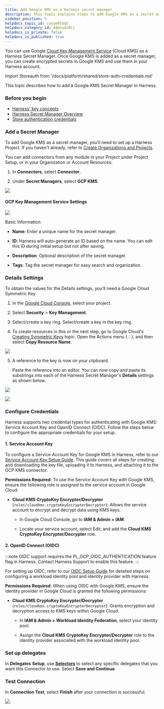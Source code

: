 ```yaml
---
title: Add Google KMS as a Harness secret manager
description: This topic explains steps to add Google KMS as a secret manager.
sidebar_position: 5
helpdocs_topic_id: cyyym9tbqt
helpdocs_category_id: 48wnu4u0tj
helpdocs_is_private: false
helpdocs_is_published: true
---
```


You can use Google [Cloud Key Management Service](https://cloud.google.com/security-key-management) (Cloud KMS) as a Harness Secret Manager. Once Google KMS is added as a secret manager, you can create encrypted secrets in Google KMS and use them in your Harness account.

import Storeauth from '/docs/platform/shared/store-auth-credentials.md'

<Storeauth />

This topic describes how to add a Google KMS Secret Manager in Harness.

### Before you begin

* [Harness' key concepts](/docs/platform/get-started/key-concepts.md)
* [Harness Secret Manager Overview](/docs/platform/secrets/secrets-management/harness-secret-manager-overview)
* [Store authentication credentials](/docs/platform/secrets/secrets-management/store-authentication-credentials)

### Add a Secret Manager

To add Google KMS as a secret manager, you’ll need to set up a Harness Project. If you haven't already, refer to [Create Organizations and Projects](../../organizations-and-projects/create-an-organization.md).

You can add connectors from any module in your Project under Project Setup, or in your Organization or Account Resources:

1. In **Connectors**, select **Connector**.

2. Under **Secret Managers**, select **GCP KMS**.

![](../../secrets/static/add-google-kms-secrets-manager-63.png)

#### GCP Key Management Service Settings

![](../../secrets/static/add-google-kms-secrets-manager-64.png)

Basic Information: 

- **Name**: Enter a unique name for the secret manager.

- **ID**: Harness will auto-generate an ID based on the name. You can edit this ID during initial setup but not after saving.

- **Description**: Optional description of the secret manager.

- **Tags**: Tag the secret manager for easy search and organization.

### Details Settings

To obtain the values for the Details settings, you'll need a Google Cloud Symmetric Key.

1. In the [Google Cloud Console](https://console.cloud.google.com/), select your project.

2. Select **Security** > **Key** **Management**.

3. Select/create a key ring. Select/create a key in the key ring.

4. To create resources in this or the next step, go to Google Cloud's [Creating Symmetric Keys](https://cloud.google.com/kms/docs/creating-keys) topic. Open the Actions menu (⋮), and then select **Copy Resource Name**.

![](../../secrets/static/add-google-kms-secrets-manager-65.png)

5. A reference to the key is now on your clipboard.

    Paste the reference into an editor. You can now copy and paste its substrings into each of the Harness Secret Manager's **Details** settings as shown below.

![](../../secrets/static/add-google-kms-secrets-manager-66.png)

![](../../secrets/static/add-google-kms-secrets-manager-71.png)

### Configure Credentials

Harness supports two credential types for authenticating with Google KMS: Service Account Key and OpenID Connect (OIDC). Follow the steps below to configure the appropriate credentials for your setup.

#### 1. Service Account Key

To configure a Service Account Key for Google KMS in Harness, refer to our [Service Account Key Setup Guide](../../connectors/cloud-providers/ref-cloud-providers/gcs-connector-settings-reference.md#specify-credentials-here). This guide covers all steps for creating and downloading the key file, uploading it to Harness, and attaching it to the GCP KMS connector.

**Permissions Required**: To use the Service Account Key with Google KMS, ensure the following role is assigned to the service account in Google Cloud:

- **Cloud KMS CryptoKey Encrypter/Decrypter** (`roles/cloudkms.cryptoKeyEncrypterDecrypter`): Allows the service account to encrypt and decrypt data using KMS keys.

    - In Google Cloud Console, go to **IAM & Admin > IAM**.

    - Locate your service account, select Edit, and add the **Cloud KMS CryptoKey Encrypter/Decrypter** role.

#### 2. OpenID Connect (OIDC)

:::note
OIDC support requires the PL_GCP_OIDC_AUTHENTICATION feature flag in Harness. Contact Harness Support to enable this feature.
:::

For setting up OIDC, refer to our [OIDC Setup Guide](../../connectors/cloud-providers/ref-cloud-providers/gcs-connector-settings-reference.md#use-openid-connect-oidc) for detailed steps on configuring a workload identity pool and identity provider with Harness.

**Permissions Required**: When using OIDC with Google KMS, ensure the identity provider in Google Cloud is granted the following permissions:

- **Cloud KMS CryptoKey Encrypter/Decrypter** (`roles/cloudkms.cryptoKeyEncrypterDecrypter`): Grants encryption and decryption access to KMS keys within Google Cloud.

    - In **IAM & Admin > Workload Identity Federation**, select your identity pool.

    - Assign the **Cloud KMS CryptoKey Encrypter/Decrypter** role to the identity provider associated with the workload identity pool.

### Set up delegates

In **Delegates** **Setup**, use [**Selectors**](../../delegates/manage-delegates/select-delegates-with-selectors.md#option-select-a-delegate-for-a-connector-using-tags) to select any specific delegates that you want this Connector to use. Select **Save and Continue**.

### Test Connection

In **Connection Test**, select **Finish** after your connection is successful.

![](../../secrets/static/add-google-kms-secrets-manager-70.png)
